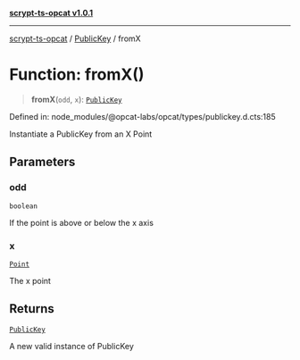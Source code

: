 [**scrypt-ts-opcat v1.0.1**](../../../README.md)

***

[scrypt-ts-opcat](../../../README.md) / [PublicKey](../README.md) / fromX

# Function: fromX()

> **fromX**(`odd`, `x`): [`PublicKey`](../../../classes/PublicKey.md)

Defined in: node\_modules/@opcat-labs/opcat/types/publickey.d.cts:185

Instantiate a PublicKey from an X Point

## Parameters

### odd

`boolean`

If the point is above or below the x axis

### x

[`Point`](../../crypto/classes/Point.md)

The x point

## Returns

[`PublicKey`](../../../classes/PublicKey.md)

A new valid instance of PublicKey
